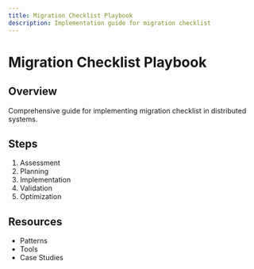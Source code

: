 ```yaml
---
title: Migration Checklist Playbook
description: Implementation guide for migration checklist
---
```


# Migration Checklist Playbook

## Overview

Comprehensive guide for implementing migration checklist in distributed systems.

## Steps

1. Assessment
2. Planning
3. Implementation
4. Validation
5. Optimization

## Resources

- Patterns
- Tools
- Case Studies
